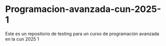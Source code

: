 # Programacion-avanzada-cun-2025-1
Este es un repositorio de testing para un curso de programación avanzada en la cun 2025 1
